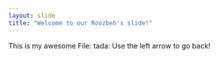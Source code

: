 ```yaml
---
layout: slide
title: "Welcome to our Roozbeh's slide!"
---
```

This is my awesome File: tada: 
Use the left arrow to go back!
